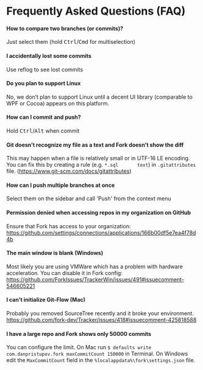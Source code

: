 # Frequently Asked Questions (FAQ)

#### How to compare two branches (or commits)?
Just select them (hold <kbd>Ctrl</kbd>/<kbd>Cmd</kbd> for multiselection)

#### I accidentally lost some commits
Use reflog to see lost commits

#### Do you plan to support Linux
No, we don’t plan to support Linux until a decent UI library (comparable to WPF or Cocoa) appears on this platform.

#### How can I commit and push?
Hold <kbd>Ctrl</kbd>/<kbd>Alt</kbd> when commit

#### Git doesn’t recognize my file as a text and Fork doesn’t show the diff
This may happen when a file is relatively small or in UTF-16 LE encoding. You can fix this by creating a rule (e.g. `*.sql       text`) in `.gitattributes` file. (https://www.git-scm.com/docs/gitattributes)

#### How can I push multiple branches at once
Select them on the sidebar and call 'Push' from the context menu

#### Permission denied when accessing repos in my organization on GitHub
Ensure that Fork has access to your organization: https://github.com/settings/connections/applications/166b00df5e7ea4f78d4b

#### The main window is blank (Windows)
Most likely you are using VMWare which has a problem with hardware acceleration. You can disable it in Fork config: https://github.com/ForkIssues/TrackerWin/issues/491#issuecomment-546605221

#### I can't initialize Git-Flow (Mac)
Probably you removed SourceTree recently and it broke your environment. https://github.com/fork-dev/Tracker/issues/418#issuecomment-425818588

#### I have a large repo and Fork shows only 50000 commits
You can configure the limit.
On Mac run `$ defaults write com.danpristupov.fork maxCommitCount 150000` in Terminal.
On Windows edit the `MaxCommitCount` field in the `%localappdata%\fork\settings.json` file.
